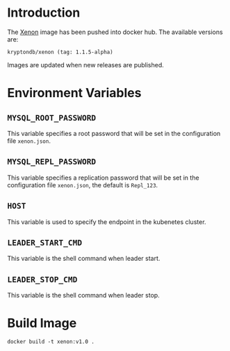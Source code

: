 # Introduction

The [Xenon](https://hub.docker.com/repository/docker/kryptondb/xenon) image has been pushed into docker hub. The available versions are:

    kryptondb/xenon (tag: 1.1.5-alpha)

Images are updated when new releases are published. 

# Environment Variables

## `MYSQL_ROOT_PASSWORD`

This variable specifies a root password that will be set in the configuration file `xenon.json`.

## `MYSQL_REPL_PASSWORD`

This variable specifies a replication password that will be set in the configuration file `xenon.json`, the default is `Repl_123`.

## `HOST`

This variable is used to specify the endpoint in the kubenetes cluster.

## `LEADER_START_CMD`

This variable is the shell command when leader start.

## `LEADER_STOP_CMD`

This variable is the shell command when leader stop.

# Build Image

```
docker build -t xenon:v1.0 .
```
